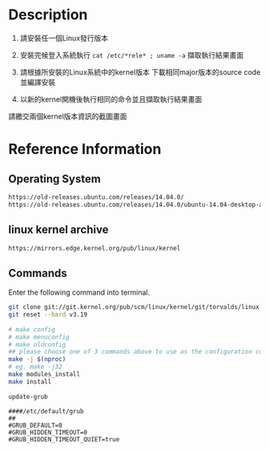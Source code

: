 # Description
1. 請安裝任一個Linux發行版本
2. 安裝完候登入系統執行
`cat /etc/*rele* ; uname -a`
擷取執行結果畫面

3. 請根據所安裝的Linux系統中的kernel版本
下載相同major版本的source code並編譯安裝
4. 以新的kernel開機後執行相同的命令並且擷取執行結果畫面
 
請繳交兩個kernel版本資訊的截圖畫面
# Reference Information
## Operating System
```bash
https://old-releases.ubuntu.com/releases/14.04.0/
https://old-releases.ubuntu.com/releases/14.04.0/ubuntu-14.04-desktop-amd64.iso
```
## linux kernel archive
```bash
https://mirrors.edge.kernel.org/pub/linux/kernel
```
## Commands
Enter the following command into terminal.
```bash
git clone git://git.kernel.org/pub/scm/linux/kernel/git/torvalds/linux.git
git reset --hard v3.19
 
# make config
# make menuconfig
# make oldconfig
## please choose one of 3 commands above to use as the configuration command
make -j $(nproc)
# eg. make -j32
make modules_install
make install
 
update-grub
```
```base
####/etc/default/grub
##
#GRUB_DEFAULT=0
#GRUB_HIDDEN_TIMEOUT=0
#GRUB_HIDDEN_TIMEOUT_QUIET=true
```
